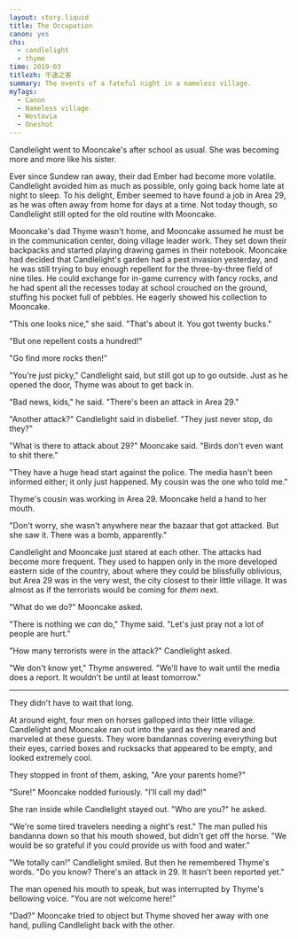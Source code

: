 ```yaml
---
layout: story.liquid
title: The Occupation
canon: yes
chs:
  - candlelight
  - thyme
time: 2019-03
titlezh: 不速之客
summary: The events of a fateful night in a nameless village.
myTags:
  - Canon
  - Nameless village
  - Westavia
  - Oneshot
---
```


Candlelight went to Mooncake's after school as usual. She was becoming more and more like his sister.

Ever since Sundew ran away, their dad Ember had become more volatile. Candlelight avoided him as much as possible, only going back home late at night to sleep. To his delight, Ember seemed to have found a job in Area 29, as he was often away from home for days at a time. Not today though, so Candlelight still opted for the old routine with Mooncake.

Mooncake's dad Thyme wasn't home, and Mooncake assumed he must be in the communication center, doing village leader work. They set down their backpacks and started playing drawing games in their notebook. Mooncake had decided that Candlelight's garden had a pest invasion yesterday, and he was still trying to buy enough repellent for the three-by-three field of nine tiles. He could exchange for in-game currency with fancy rocks, and he had spent all the recesses today at school crouched on the ground, stuffing his pocket full of pebbles. He eagerly showed his collection to Mooncake.

"This one looks nice," she said. "That's about it. You got twenty bucks."

"But one repellent costs a hundred!"

"Go find more rocks then!"

"You're just picky," Candlelight said, but still got up to go outside. Just as he opened the door, Thyme was about to get back in.

"Bad news, kids," he said. "There's been an attack in Area 29."

"Another attack?" Candlelight said in disbelief. "They just never stop, do they?"

"What is there to attack about 29?" Mooncake said. "Birds don't even want to shit there."

"They have a huge head start against the police. The media hasn't been informed either; it only just happened. My cousin was the one who told me."

Thyme's cousin was working in Area 29. Mooncake held a hand to her mouth.

"Don't worry, she wasn't anywhere near the bazaar that got attacked. But she saw it. There was a bomb, apparently."

Candlelight and Mooncake just stared at each other. The attacks had become more frequent. They used to happen only in the more developed eastern side of the country, about where they could be blissfully oblivious, but Area 29 was in the very west, the city closest to their little village. It was almost as if the terrorists would be coming for *them* next.

"What do we do?" Mooncake asked.

"There is nothing we *can* do," Thyme said. "Let's just pray not a lot of people are hurt."

"How many terrorists were in the attack?" Candlelight asked.

"We don't know yet," Thyme answered. "We'll have to wait until the media does a report. It wouldn't be until at least tomorrow."

---

They didn't have to wait that long.

At around eight, four men on horses galloped into their little village. Candlelight and Mooncake ran out into the yard as they neared and marveled at these guests. They wore bandannas covering everything but their eyes, carried boxes and rucksacks that appeared to be empty, and looked extremely cool.

They stopped in front of them, asking, "Are your parents home?"

"Sure!" Mooncake nodded furiously. "I'll call my dad!"

She ran inside while Candlelight stayed out. "Who are you?" he asked.

"We're some tired travelers needing a night's rest." The man pulled his bandanna down so that his mouth showed, but didn't get off the horse. "We would be so grateful if you could provide us with food and water."

"We totally can!" Candlelight smiled. But then he remembered Thyme's words. "Do you know? There's an attack in 29. It hasn't been reported yet."

The man opened his mouth to speak, but was interrupted by Thyme's bellowing voice. "You are not welcome here!"

"Dad?" Mooncake tried to object but Thyme shoved her away with one hand, pulling Candlelight back with the other.
